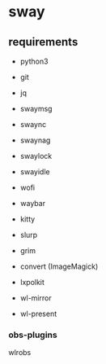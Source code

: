 # sway

## requirements

- python3
- git
- jq

- swaymsg
- swaync
- swaynag
- swaylock
- swayidle

- wofi
- waybar
- kitty

- slurp
- grim
- convert (ImageMagick)

- lxpolkit
- wl-mirror
- wl-present

### obs-plugins
wlrobs
